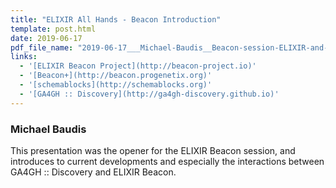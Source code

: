 ```yaml
---
title: "ELIXIR All Hands - Beacon Introduction"
template: post.html 
date: 2019-06-17
pdf_file_name: "2019-06-17___Michael-Baudis__Beacon-session-ELIXIR-and-GA4GH__ELIXIR-Lisbon-2019.pdf"
links:
  - '[ELIXIR Beacon Project](http://beacon-project.io)'
  - '[Beacon+](http://beacon.progenetix.org)'
  - '[schemablocks](http://schemablocks.org)'
  - '[GA4GH :: Discovery](http://ga4gh-discovery.github.io)'
---
```


### Michael Baudis

This presentation was the opener for the ELIXIR Beacon session, and introduces to current developments and especially the interactions between GA4GH :: Discovery and ELIXIR Beacon.



